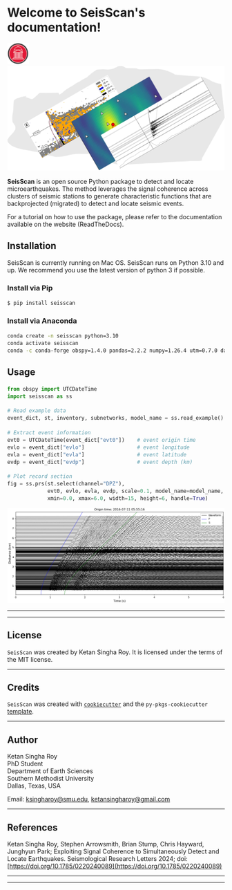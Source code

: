 # Welcome to SeisScan's documentation!

<!-- ![Description of image](./media/SMU_logo.png) -->

<img src="seisscan_images/SMU_logo.png" width="50" >
<img src="seisscan_images/SeisScan_fig.png" width="1000" >

**SeisScan** is an open source Python package to detect and locate microearthquakes. The method leverages the signal coherence across clusters of seismic stations to generate characteristic functions that are backprojected (migrated) to detect and locate seismic events.

For a tutorial on how to use the package, please refer to the documentation available on the website (ReadTheDocs).

## Installation

SeisScan is currently running on Mac OS. SeisScan runs on Python 3.10 and up. We recommend you use the latest version of python 3 if possible.

### Install via Pip

```bash
$ pip install seisscan
```

### Install via Anaconda

```bash
conda create -n seisscan python=3.10
conda activate seisscan
conda -c conda-forge obspy=1.4.0 pandas=2.2.2 numpy=1.26.4 utm=0.7.0 dask=2024.8.0 distributed=2024.8.0 jupyter=1.0.0
```

## Usage

```python
from obspy import UTCDateTime
import seisscan as ss

# Read example data
event_dict, st, inventory, subnetworks, model_name = ss.read_example()

# Extract event information
evt0 = UTCDateTime(event_dict["evt0"])    # event origin time
evlo = event_dict["evlo"]                 # event longitude
evla = event_dict["evla"]                 # event latitude
evdp = event_dict["evdp"]                 # event depth (km)

# Plot record section
fig = ss.prs(st.select(channel="DPZ"),
             evt0, evlo, evla, evdp, scale=0.1, model_name=model_name,
             xmin=0.0, xmax=6.0, width=15, height=6, handle=True)
```

<img src="images/prs_all_station_raw_DPZ.png" width="1000" >

-----------------------------
-----------------------------

<!-- ## Contributing

Interested in contributing? Check out the contributing guidelines. Please note that this project is released with a Code of Conduct. By contributing to this project, you agree to abide by its terms.

----------------------------- -->

## License

`SeisScan` was created by Ketan Singha Roy. It is licensed under the terms of the MIT license.

-----------------------------

## Credits

`SeisScan` was created with [`cookiecutter`](https://cookiecutter.readthedocs.io/en/latest/) and the `py-pkgs-cookiecutter` [template](https://github.com/py-pkgs/py-pkgs-cookiecutter).

-----------------------------

## Author

Ketan Singha Roy  
PhD Student  
Department of Earth Sciences  
Southern Methodist University  
Dallas, Texas, USA

Email: [ksingharoy@smu.edu](mailto:ksingharoy@smu.edu), [ketansingharoy@gmail.com](mailto:ketansingharoy@gmail.com)

-----------------------------

## References

Ketan Singha Roy, Stephen Arrowsmith, Brian Stump, Chris Hayward, Junghyun Park; Exploiting Signal Coherence to Simultaneously Detect and Locate Earthquakes. Seismological Research Letters 2024; doi: [https://doi.org/10.1785/0220240089](https://doi.org/10.1785/0220240089)

-----------------------------
-----------------------------